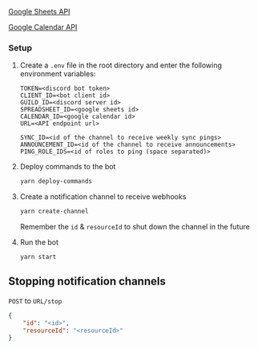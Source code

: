 <a href="https://console.cloud.google.com/apis/library/sheets.googleapis.com">Google Sheets API</a>

<a href="https://console.cloud.google.com/apis/library/calendar-json.googleapis.com">Google Calendar API</a>


### Setup

1. Create a `.env` file in the root directory and enter the following environment variables:
   ```env
   TOKEN=<discord bot token>
   CLIENT_ID=<bot client id>
   GUILD_ID=<discord server id>
   SPREADSHEET_ID=<google sheets id>
   CALENDAR_ID=<google calendar id>
   URL=<API endpoint url>
   
   SYNC_ID=<id of the channel to receive weekly sync pings>
   ANNOUNCEMENT_ID=<id of the channel to receive announcements>
   PING_ROLE_IDS=<id of roles to ping (space separated)>
   ```

2. Deploy commands to the bot
   ```sh
   yarn deploy-commands
   ```
3. Create a notification channel to receive webhooks
   ```sh
   yarn create-channel
   ```
   Remember the `id` & `resourceId` to shut down the channel in the future
4. Run the bot
   ```
   yarn start
   ```

## Stopping notification channels
`POST` to `URL/stop`
```json
{
    "id": "<id>",
    "resourceId": "<resourceId>"
}
```